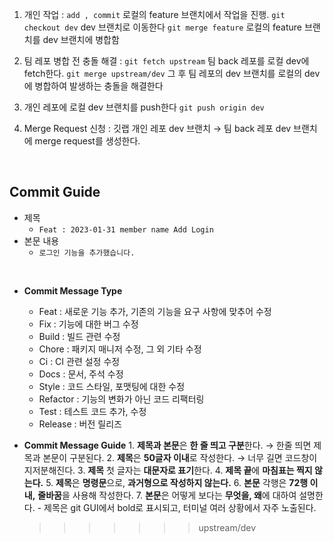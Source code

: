 1. 개인 작업 :
   `add , commit`
   로컬의 feature 브랜치에서 작업을 진행.
   `git checkout dev`
   dev 브랜치로 이동한다
   `git merge feature`
   로컬의 feature 브랜치를 dev 브랜치에 병합함

2. 팀 레포 병합 전 충돌 해결 :
   `git fetch upstream`
   팀 back 레포를 로컬 dev에 fetch한다.
   `git merge upstream/dev`
   그 후 팀 레포의 dev 브랜치를 로컬의 dev에 병합하여
   발생하는 충돌을 해결한다

3. 개인 레포에 로컬 dev 브랜치를 push한다
   `git push origin dev`

4. Merge Request 신청 : 깃랩
   개인 레포 dev 브랜치 → 팀 back 레포 dev 브랜치에 merge request를 생성한다.

<br>

## Commit Guide

- 제목
  - `Feat : 2023-01-31 member name Add Login`
- 본문 내용
  - `로그인 기능을 추가했습니다.`

<br>

- **Commit Message Type**

  - Feat : 새로운 기능 추가, 기존의 기능을 요구 사항에 맞추어 수정
  - Fix : 기능에 대한 버그 수정
  - Build : 빌드 관련 수정
  - Chore : 패키지 매니저 수정, 그 외 기타 수정
  - Ci : CI 관련 설정 수정
  - Docs : 문서, 주석 수정
  - Style : 코드 스타일, 포맷팅에 대한 수정
  - Refactor : 기능의 변화가 아닌 코드 리팩터링
  - Test : 테스트 코드 추가, 수정
  - Release : 버전 릴리즈

- **Commit Message Guide** 1. **제목과 본문**은 **한 줄 띄고 구분**한다. → 한줄 띄면 제목과 본문이 구분된다. 2. **제목**은 **50글자 이내**로 작성한다. → 너무 길면 코드창이 지저분해진다. 3. **제목** 첫 글자는 **대문자로 표기**한다. 4. **제목 끝**에 **마침표는 찍지 않는다.** 5. **제목**은 **명령문**으로, **과거형으로 작성하지 않는다.** 6. **본문** 각행은 **72행 이내,** **줄바꿈**을 사용해 작성한다. 7. **본문**은 어떻게 보다는 **무엇을, 왜**에 대하여 설명한다. - 제목은 git GUI에서 bold로 표시되고, 터미널 여러 상황에서 자주 노출된다.
  > > > > > > > upstream/dev
